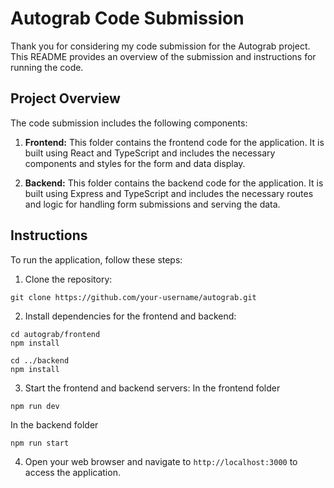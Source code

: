 # Autograb Code Submission

Thank you for considering my code submission for the Autograb project. This README provides an overview of the submission and instructions for running the code.

## Project Overview

The code submission includes the following components:

1. **Frontend:** This folder contains the frontend code for the application. It is built using React and TypeScript and includes the necessary components and styles for the form and data display.

2. **Backend:** This folder contains the backend code for the application. It is built using Express and TypeScript and includes the necessary routes and logic for handling form submissions and serving the data.

## Instructions

To run the application, follow these steps:
1. Clone the repository:
```
git clone https://github.com/your-username/autograb.git
```
2. Install dependencies for the frontend and backend:
```
cd autograb/frontend
npm install

cd ../backend
npm install
```
3. Start the frontend and backend servers:
In the frontend folder
```
npm run dev
```
In the backend folder
```
npm run start
```


4. Open your web browser and navigate to `http://localhost:3000` to access the application.
